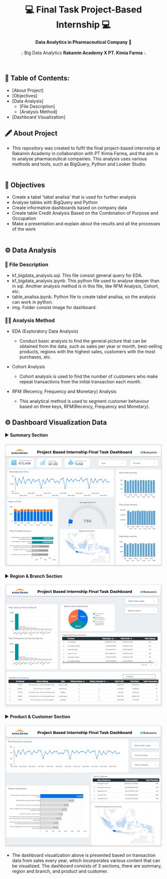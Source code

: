 <h1 align="center"> 💻 Final Task Project-Based Internship 💻 </h1>
<p align="center"><b>Data Analytics in Pharmaceutical Company 💊</b><br><br>
.: Big Data Analytics <b>Rakamin Academy X PT. Kimia Farma</b> :.
</p>
<br>

## 📃 Table of Contents:

- [About Project]
- [Objectives]
- [Data Analysis]
  - [File Description]
  - [Analysis Method]
- [Dashboard Visualization]
  <br>

## 🖋 About Project

- This repository was created to fulfil the final project-based internship at Rakamin Academy in collaboration with PT Kimia Farma, and the aim is to analyse pharmaceutical companies. This analysis uses various methods and tools, such as BigQuery, Python and Looker Studio.
  <br><br>

## 📌 Objectives

- Create a tabel 'tabel analisa' that is used for further analysis
- Analyse tables with BigQuery and Python
- Create informative dashboards based on company data
- Create table Credit Analysis Based on the Combination of Purpose and Occupation
- Make a presentation and explain about the results and all the processes of the work
  <br><br>

## ⚙ Data Analysis

### 📁 File Description

- kf_bigdata_analysis.sql. This file consist general query for EDA.
- kf_bigdata_analysis.ipynb. This python file used to analyse deeper than in sql. Another analysis method is in this file, like RFM Analysis, Cohort, etc.
- table_analisa.ipynb. Python file to create tabel analisa, so the analysis can work in python.
- img. Folder consist image for dashboard.

### 👨‍💼 Analysis Method

- EDA (Exploratory Data Analysis)
  - <p> Conduct basic analysis to find the general picture that can be obtained from the data, such as sales per year or month, best-selling products, regions with the highest sales, customers with the most purchases, etc.
- Cohort Analysis
  - <p> Cohort analysis is used to find the number of customers who make repeat transactions from the initial transaction each month.
- RFM (Recency, Frequency and Monetary) Analysis
  - <p> This analytical method is used to segment customer behaviour based on three keys, RFM(Recency, Frequency and Monetary).

## ⚙ Dashboard Visualization Data

#### ▶ Summary Section

![Summary Section](https://github.com/frqwuzhere/final_task_project_based_internship_rakaminxkimiafarma/blob/main/img/summary_section.png)

#### ▶ Region & Branch Section

![Region & Branch Section](https://github.com/frqwuzhere/final_task_project_based_internship_rakaminxkimiafarma/blob/main/img/region_branch_section.png)

#### ▶ Product & Customer Section

![Product & Customer Section](https://github.com/frqwuzhere/final_task_project_based_internship_rakaminxkimiafarma/blob/main/img/product_customer_section.png)

- The dashboard visualization above is presented based on transaction data from sales every year, which incorporates various content that can be visualized. The dashboard consists of 3 sections, there are summary, region and branch, and product and customer.<br>
